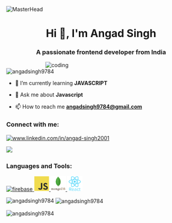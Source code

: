 ![MasterHead](https://repository-images.githubusercontent.com/588181932/e36ec678-7984-4cdd-8e4c-a3932772ff8e)

<h1 align="center">Hi 👋, I'm Angad Singh</h1>
<h3 align="center">A passionate frontend developer from India</h3>
<img align="right" alt="coding" width="400" src="https://i.gifer.com/5eKX.gif">

<p align="left"> <img src="https://komarev.com/ghpvc/?username=angadsingh9784&label=Profile%20views&color=0e75b6&style=flat" alt="angadsingh9784" /> </p>

- 🌱 I’m currently learning **JAVASCRIPT**

- 💬 Ask me about **Javascript**

- 📫 How to reach me **angadsingh9784@gmail.com**

<h3 align="left">Connect with me:</h3>
<p align="left">
<a href="https://linkedin.com/in/www.linkedin.com/in/angad-singh2001" target="blank"><img align="center" src="https://raw.githubusercontent.com/rahuldkjain/github-profile-readme-generator/master/src/images/icons/Social/linked-in-alt.svg" alt="www.linkedin.com/in/angad-singh2001" height="30" width="40" /></a>
</p>


<p align="left"> <a href="https://github.com/ryo-ma/github-profile-trophy"><img src="https://github-profile-trophy.vercel.app/?username=angadsingh9784"  /></a> </p>

<h3 align="left">Languages and Tools:</h3>
<p align="left"> <a href="https://firebase.google.com/" target="_blank" rel="noreferrer"> <img src="https://www.vectorlogo.zone/logos/firebase/firebase-icon.svg" alt="firebase" width="40" height="40"/> </a> <a href="https://developer.mozilla.org/en-US/docs/Web/JavaScript" target="_blank" rel="noreferrer"> <img src="https://raw.githubusercontent.com/devicons/devicon/master/icons/javascript/javascript-original.svg" alt="javascript" width="40" height="40"/> </a> <a href="https://www.mongodb.com/" target="_blank" rel="noreferrer"> <img src="https://raw.githubusercontent.com/devicons/devicon/master/icons/mongodb/mongodb-original-wordmark.svg" alt="mongodb" width="40" height="40"/> </a> <a href="https://reactjs.org/" target="_blank" rel="noreferrer"> <img src="https://raw.githubusercontent.com/devicons/devicon/master/icons/react/react-original-wordmark.svg" alt="react" width="40" height="40"/> </a> </p>

<p><img align="left" src="https://github-readme-stats.vercel.app/api/top-langs?username=angadsingh9784&show_icons=true&locale=en&layout=compact" alt="angadsingh9784" /></p>

<p>&nbsp;<img align="center" src="https://github-readme-stats.vercel.app/api?username=angadsingh9784&show_icons=true&locale=en" alt="angadsingh9784" /></p>

<p><img align="center" src="https://github-readme-streak-stats.herokuapp.com/?user=angadsingh9784&" alt="angadsingh9784" /></p>

